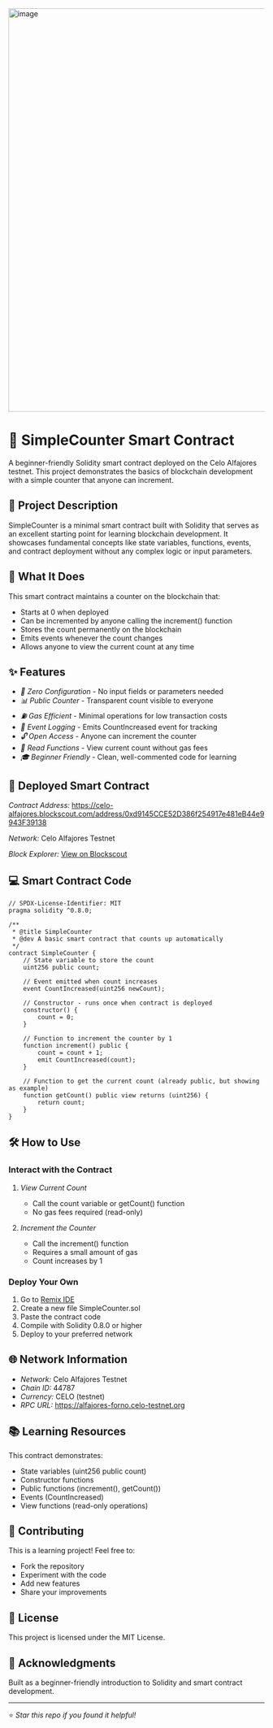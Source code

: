<img width="1860" height="794" alt="image" src="https://github.com/user-attachments/assets/45b15348-babe-4995-8064-b8a203ab6eb0" />


# 🔢 SimpleCounter Smart Contract

A beginner-friendly Solidity smart contract deployed on the Celo Alfajores testnet. This project demonstrates the basics of blockchain development with a simple counter that anyone can increment.

## 📖 Project Description

SimpleCounter is a minimal smart contract built with Solidity that serves as an excellent starting point for learning blockchain development. It showcases fundamental concepts like state variables, functions, events, and contract deployment without any complex logic or input parameters.

## 🎯 What It Does

This smart contract maintains a counter on the blockchain that:
- Starts at 0 when deployed
- Can be incremented by anyone calling the increment() function
- Stores the count permanently on the blockchain
- Emits events whenever the count changes
- Allows anyone to view the current count at any time

## ✨ Features

- *🚀 Zero Configuration* - No input fields or parameters needed
- *📊 Public Counter* - Transparent count visible to everyone
- *⛽ Gas Efficient* - Minimal operations for low transaction costs
- *📢 Event Logging* - Emits CountIncreased event for tracking
- *🔓 Open Access* - Anyone can increment the counter
- *👀 Read Functions* - View current count without gas fees
- *🎓 Beginner Friendly* - Clean, well-commented code for learning

## 🔗 Deployed Smart Contract

*Contract Address:* https://celo-alfajores.blockscout.com/address/0xd9145CCE52D386f254917e481eB44e9943F39138

*Network:* Celo Alfajores Testnet

*Block Explorer:* [View on Blockscout](https://celo-alfajores.blockscout.com/address/XXX)

## 💻 Smart Contract Code

```solidity
// SPDX-License-Identifier: MIT
pragma solidity ^0.8.0;

/**
 * @title SimpleCounter
 * @dev A basic smart contract that counts up automatically
 */
contract SimpleCounter {
    // State variable to store the count
    uint256 public count;
    
    // Event emitted when count increases
    event CountIncreased(uint256 newCount);
    
    // Constructor - runs once when contract is deployed
    constructor() {
        count = 0;
    }
    
    // Function to increment the counter by 1
    function increment() public {
        count = count + 1;
        emit CountIncreased(count);
    }
    
    // Function to get the current count (already public, but showing as example)
    function getCount() public view returns (uint256) {
        return count;
    }
}
```

## 🛠 How to Use

### Interact with the Contract

1. *View Current Count*
   - Call the count variable or getCount() function
   - No gas fees required (read-only)

2. *Increment the Counter*
   - Call the increment() function
   - Requires a small amount of gas
   - Count increases by 1

### Deploy Your Own

1. Go to [Remix IDE](https://remix.ethereum.org)
2. Create a new file SimpleCounter.sol
3. Paste the contract code
4. Compile with Solidity 0.8.0 or higher
5. Deploy to your preferred network

## 🌐 Network Information

- *Network:* Celo Alfajores Testnet
- *Chain ID:* 44787
- *Currency:* CELO (testnet)
- *RPC URL:* https://alfajores-forno.celo-testnet.org

## 📚 Learning Resources

This contract demonstrates:
- State variables (uint256 public count)
- Constructor functions
- Public functions (increment(), getCount())
- Events (CountIncreased)
- View functions (read-only operations)

## 🤝 Contributing

This is a learning project! Feel free to:
- Fork the repository
- Experiment with the code
- Add new features
- Share your improvements

## 📄 License

This project is licensed under the MIT License.

## 🙏 Acknowledgments

Built as a beginner-friendly introduction to Solidity and smart contract development.

---

⭐ *Star this repo if you found it helpful!*
